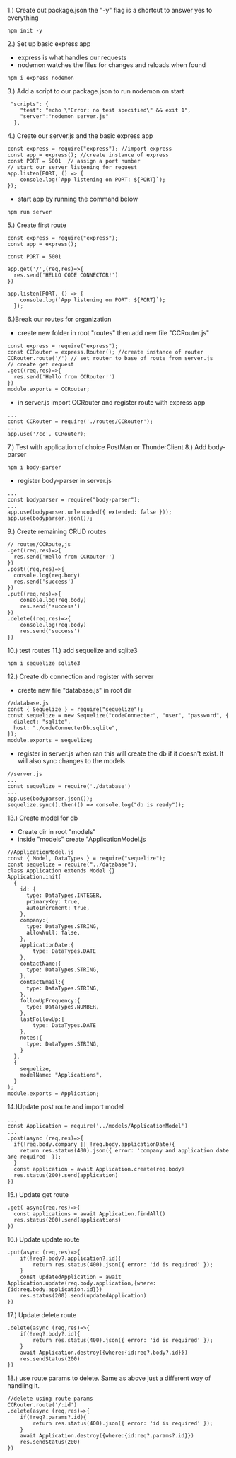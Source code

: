 1.) Create out package.json the "-y" flag is a shortcut to answer yes to everything
```
npm init -y
```

2.) Set up basic express app 
- express is what handles our requests
- nodemon watches the files for changes and reloads when found
```
npm i express nodemon
```

3.) Add a script to our package.json to run nodemon on start
```
 "scripts": { 
    "test": "echo \"Error: no test specified\" && exit 1", 
    "server":"nodemon server.js" 
  },
```
4.) Create our server.js and the basic express app
```
const express = require("express"); //import express 
const app = express(); //create instance of express 
const PORT = 5001  // assign a port number 
// start our server listening for request
app.listen(PORT, () => { 
    console.log(`App listening on PORT: ${PORT}`); 
});

```
- start app by running the command below 
  
```
npm run server
```
5.) Create first route
```
const express = require("express"); 
const app = express(); 

const PORT = 5001 

app.get('/',(req,res)=>{ 
  res.send('HELLO CODE CONNECTOR!') 
})
 
app.listen(PORT, () => { 
    console.log(`App listening on PORT: ${PORT}`); 
  });
```
6.)Break our routes for organization 
- create new folder in root "routes" then add new file "CCRouter.js"
```
const express = require("express"); 
const CCRouter = express.Router(); //create instance of router 
CCRouter.route('/') // set router to base of route from server.js 
// create get request 
.get((req,res)=>{ 
  res.send('Hello from CCRouter!') 
}) 
module.exports = CCRouter;
```
- in server.js import CCRouter and register route with express app
```
...
const CCRouter = require('./routes/CCRouter');
...
app.use('/cc', CCRouter);
```
7.) Test with application of choice PostMan or ThunderClient 
8.) Add body-parser 
```
npm i body-parser
```
- register body-parser in server.js 
```
...
const bodyparser = require("body-parser");
...
app.use(bodyparser.urlencoded({ extended: false })); 
app.use(bodyparser.json());
```
9.) Create remaining CRUD routes
```
// routes/CCRoute,js
.get((req,res)=>{ 
  res.send('Hello from CCRouter!') 
}) 
.post((req,res)=>{ 
  console.log(req.body) 
  res.send('success') 
}) 
.put((req,res)=>{ 
    console.log(req.body) 
    res.send('success') 
}) 
.delete((req,res)=>{ 
    console.log(req.body) 
    res.send('success') 
})
```
10.) test routes 
11.) add sequelize and sqlite3
```
npm i sequelize sqlite3
```
12.) Create db connection and register with server
- create new file "database.js" in root dir 
```
//database.js
const { Sequelize } = require("sequelize"); 
const sequelize = new Sequelize("codeConnecter", "user", "password", { 
  dialect: "sqlite", 
  host: "./codeConnecterDb.sqlite", 
}); 
module.exports = sequelize;
```
- register in server.js when ran this will create the db if it doesn't exist. It will also sync changes to the models

```
//server.js
...
const sequelize = require('./database')
...
app.use(bodyparser.json());
sequelize.sync().then(() => console.log("db is ready"));
```
13.) Create model for db
- Create dir in root "models"
- inside "models" create "ApplicationModel.js
```
//ApplicationModel.js
const { Model, DataTypes } = require("sequelize"); 
const sequelize = require("../database"); 
class Application extends Model {} 
Application.init( 
  { 
    id: { 
      type: DataTypes.INTEGER, 
      primaryKey: true, 
      autoIncrement: true,  
    }, 
    company:{ 
      type: DataTypes.STRING, 
      allowNull: false, 
    }, 
    applicationDate:{ 
        type: DataTypes.DATE 
    }, 
    contactName:{ 
      type: DataTypes.STRING, 
    }, 
    contactEmail:{ 
      type: DataTypes.STRING, 
    }, 
    followUpFrequency:{ 
      type: DataTypes.NUMBER, 
    }, 
    lastFollowUp:{ 
        type: DataTypes.DATE 
    }, 
    notes:{ 
      type: DataTypes.STRING, 
    } 
  }, 
  { 
    sequelize,
    modelName: "Applications", 
  } 
); 
module.exports = Application;
```
14.)Update post route and import model
```
...
const Application = require('../models/ApplicationModel')
...
.post(async (req,res)=>{ 
  if(!req.body.company || !req.body.applicationDate){ 
    return res.status(400).json({ error: 'company and application date are required' }); 
  } 
  const application = await Application.create(req.body) 
  res.status(200).send(application) 
})
```
15.) Update get route
```
.get( async(req,res)=>{ 
  const applications = await Application.findAll() 
  res.status(200).send(applications) 
})
```
16.) Update update route
```
.put(async (req,res)=>{ 
    if(!req?.body?.application?.id){ 
        return res.status(400).json({ error: 'id is required' }); 
    } 
    const updatedApplication = await Application.update(req.body.application,{where:{id:req.body.application.id}}) 
    res.status(200).send(updatedApplication) 
})
```
17.) Update delete route
```
.delete(async (req,res)=>{ 
    if(!req?.body?.id){ 
        return res.status(400).json({ error: 'id is required' }); 
    } 
    await Application.destroy({where:{id:req?.body?.id}}) 
    res.sendStatus(200) 
})
```
18.) use route params to delete. Same as above just a different way of handling it. 
```
//delete using route params
CCRouter.route('/:id')
.delete(async (req,res)=>{
    if(!req?.params?.id){
        return res.status(400).json({ error: 'id is required' });
    }
    await Application.destroy({where:{id:req?.params?.id}})
    res.sendStatus(200)
})
```